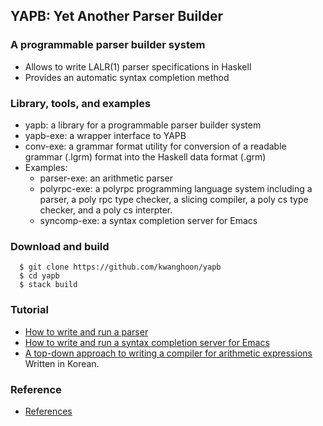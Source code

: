
## YAPB: Yet Another Parser Builder

### A programmable parser builder system
- Allows to write LALR(1) parser specifications in Haskell
- Provides an automatic syntax completion method

### Library, tools, and examples
- yapb: a library for a programmable parser builder system
- yapb-exe: a wrapper interface to YAPB
- conv-exe: a grammar format utility for conversion of a readable grammar (.lgrm) format into the Haskell data format (.grm)
- Examples: 
  - parser-exe: an arithmetic parser
  - polyrpc-exe: a polyrpc programming language system including a parser, a poly rpc type checker, a slicing compiler, a poly cs type checker, and a poly cs interpter.
  - syncomp-exe: a syntax completion server for Emacs

### Download and build
~~~
  $ git clone https://github.com/kwanghoon/yapb
  $ cd yapb
  $ stack build
~~~

### Tutorial
- [How to write and run a parser](https://github.com/kwanghoon/yapb/blob/master/doc/Tutorial-parser.md)
- [How to write and run a syntax completion server for Emacs](https://github.com/kwanghoon/yapb/master/doc/Tutorial-syntax-completion.md)
- [A top-down approach to writing a compiler for arithmetic expressions](https://github.com/kwanghoon/swlab_parser_builder/blob/master/doc/tutorial_swlab_parser_builder.txt) Written in Korean.

### Reference
- [References](https://github.com/kwanghoon/swlab_parser_builder/blob/master/doc/Reference.md)

